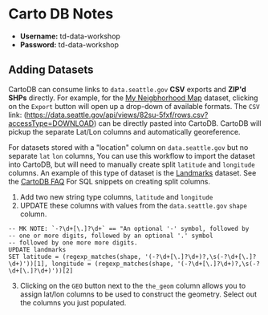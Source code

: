 # Carto DB Notes

- **Username:** td-data-workshop
- **Password:** td-data-workshop

## Adding Datasets

CartoDB can consume links to `data.seattle.gov` **CSV** exports and **ZIP'd SHPs** directly.
For example, for the [My Neigbhorhood Map](https://data.seattle.gov/Community/My-Neighborhood-Map/82su-5fxf)
dataset, clicking on the `Export` button will open up a drop-down of available formats. The `CSV` link:
 (https://data.seattle.gov/api/views/82su-5fxf/rows.csv?accessType=DOWNLOAD) can be directly pasted into
CartoDB. CartoDB will pickup the separate Lat/Lon columns and automatically georeference.

For datasets stored with a "location" column on `data.seattle.gov` but no separate `lat` `lon` columns,
You can use this workflow to import the dataset into CartoDB, but will need to manually create split `latitude` and `longitude`
columns. An example of this type of dataset is the [Landmarks](https://data.seattle.gov/Community/Landmarks/7nqc-eijt)
dataset. See the [CartoDB FAQ](https://docs.carto.pageospatial.com/faqs.html) For SQL snippets on creating split columns.

1. Add two new string type columns, `latitude` and `longitude`
2. UPDATE these columns with values from the `data.seattle.gov` `shape` column.

```
-- MK NOTE: `-?\d+[\.]?\d+` == "An optional '-' symbol, followed by 
-- one or more digits, followed by an optional '.' symbol
-- followed by one more more digits.
UPDATE landmarks
SET latitude = (regexp_matches(shape, '(-?\d+[\.]?\d+)?,\s(-?\d+[\.]?\d+)'))[1], longitude = (regexp_matches(shape, '(-?\d+[\.]?\d+)?,\s(-?\d+[\.]?\d+)'))[2]
```

3. Clicking on the `GEO` button next to the `the_geom` column allows
you to assign lat/lon columns to be used to construct the geometry. Select
out the columns you just populated.

